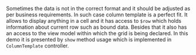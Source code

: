 Sometimes the data is not in the correct format and it should be adjusted as per business requirements. In such case column template is a perfect fit. 
It allows to display anything in a cell and it has access to `$row` which holds information about current row such as bound data. Besides that it also has an access
to the view model within which the grid is being declared. In this demo it is presented by `show` method usage which is implemented in `ColumnTemplate` controller.